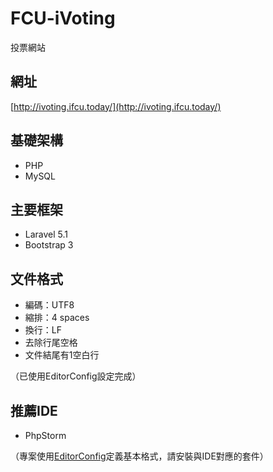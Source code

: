 # FCU-iVoting
投票網站

## 網址
[http://ivoting.ifcu.today/](http://ivoting.ifcu.today/)

## 基礎架構
- PHP
- MySQL

## 主要框架
- Laravel 5.1
- Bootstrap 3

## 文件格式
- 編碼：UTF8
- 縮排：4 spaces
- 換行：LF
- 去除行尾空格
- 文件結尾有1空白行

（已使用EditorConfig設定完成）

## 推薦IDE
- PhpStorm

（專案使用[EditorConfig](http://editorconfig.org/)定義基本格式，請安裝與IDE對應的套件）